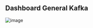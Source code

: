 ## Dashboard General Kafka 

![image](https://github.com/user-attachments/assets/a4a94a95-85c6-458e-85b9-dcae5b072614)
